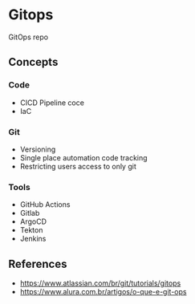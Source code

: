 # Gitops

GitOps repo

## Concepts

### Code

- CICD Pipeline coce
- IaC

### Git

- Versioning
- Single place automation code tracking
- Restricting users access to only git

### Tools

- GitHub Actions
- Gitlab
- ArgoCD
- Tekton
- Jenkins

## References

- https://www.atlassian.com/br/git/tutorials/gitops
- https://www.alura.com.br/artigos/o-que-e-git-ops
